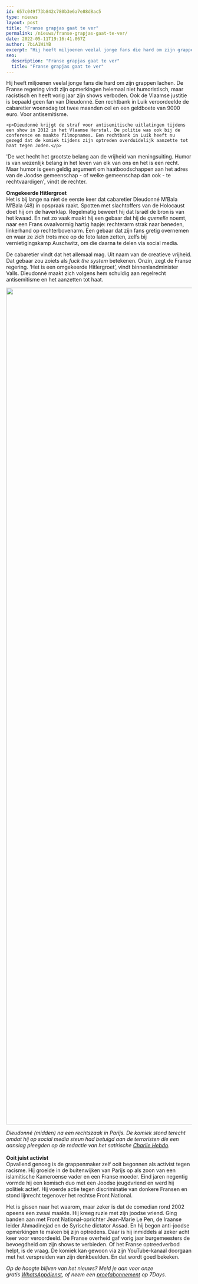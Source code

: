 ```yaml
---
id: 657c049f73b842c780b3e6a7e88d8ac5
type: nieuws
layout: post
title: "Franse grapjas gaat te ver"
permalink: /nieuws/franse-grapjas-gaat-te-ver/
date: 2022-05-11T19:16:41.067Z
author: 7biA1WiYB
excerpt: "Hij heeft miljoenen veelal jonge fans die hard om zijn grappen lachen. De Franse regering vindt zijn opmerkingen helemaal niet humoristisch, maar racistisch en heeft vorig jaar zijn shows verboden. Ook de Vlaamse justitie is bepaald geen fan van Dieudonné. Een rechtbank in Luik veroordeelde de cabaretier woensdag tot twee maanden cel en een geldboete van 9000 euro. Voor antisemitisme.   "
seo:
  description: "Franse grapjas gaat te ver"
  title: "Franse grapjas gaat te ver"
---
```

Hij heeft miljoenen veelal jonge fans die hard om zijn grappen lachen. De Franse regering vindt zijn opmerkingen helemaal niet humoristisch, maar racistisch en heeft vorig jaar zijn shows verboden. Ook de Vlaamse justitie is bepaald geen fan van Dieudonné. Een rechtbank in Luik veroordeelde de cabaretier woensdag tot twee maanden cel en een geldboete van 9000 euro. Voor antisemitisme.   

    <p>Dieudonné krijgt de straf voor antisemitische uitlatingen tijdens een show in 2012 in het Vlaamse Herstal. De politie was ook bij de conference en maakte filmopnames. Een rechtbank in Luik heeft nu gezegd dat de komiek tijdens zijn optreden overduidelijk aanzette tot haat tegen Joden.</p>
<p>'De wet hecht het grootste belang aan de vrijheid van meningsuiting. Humor is van wezenlijk belang in het leven van elk van ons en het is een recht. Maar humor is geen geldig argument om haatboodschappen aan het adres van de Joodse gemeenschap - of welke gemeenschap dan ook - te rechtvaardigen', vindt de rechter. </p>
<p><strong>Omgekeerde Hitlergroet</strong><br>Het is bij lange na niet de eerste keer dat cabaretier Dieudonné M’Bala M’Bala (48) in opspraak raakt. Spotten met slachtoffers van de Holocaust doet hij om de haverklap. Regelmatig beweert hij dat Israël de bron is van het kwaad. En net zo vaak maakt hij een gebaar dat hij de <em>quenelle</em> noemt, naar een Frans ovaalvormig hartig hapje: rechterarm strak naar beneden, linkerhand op rechterbovenarm. Een gebaar dat zijn fans gretig overnemen en waar ze zich trots mee op de foto laten zetten, zelfs bij vernietigingskamp Auschwitz, om die daarna te delen via social media.</p>
<p>De cabaretier vindt dat het allemaal mag. Uit naam van de creatieve vrijheid. Dat gebaar zou zoiets als <em>fuck the system</em> betekenen. Onzin, zegt de Franse regering. ‘Het is een omgekeerde Hitlergroet’, vindt binnenlandminister Valls. Dieudonné maakt zich volgens hem schuldig aan regelrecht antisemitisme en het aanzetten tot haat.</p>
<p><div class="media media-element-container media-default"><div id="file-13349" class="file file-image file-image-jpeg">

        
  
  <div class="content">
    <img title="Foto EPA" height="2273" width="4096" class="media-element file-default" src="https://original.sevendays.nl/sites/default/files/ANP-31053071.jpg" alt="">  </div>

  
</div>
</div>
<p><em>Dieudonné (midden) na een rechtszaak in Parijs. De komiek stond terecht omdat hij op social media steun had betuigd aan de terroristen die een aanslag pleegden op de redactie van het satirische <a href="https://original.sevendays.nl/nieuws/charlie-hebdo-hoe-zat-dat-ook-alweer">Charlie Hebdo</a>.  </em><br><br><strong>Ooit juist activist</strong><br>Opvallend genoeg is de grappenmaker zelf ooit begonnen als activist tegen racisme. Hij groeide in de buitenwijken van Parijs op als zoon van een islamitische Kameroense vader en een Franse moeder. Eind jaren negentig vormde hij een komisch duo met een Joodse jeugdvriend en werd hij politiek actief. Hij voerde actie tegen discriminatie van donkere Fransen en stond lijnrecht tegenover het rechtse Front National.</p>
<p>Het is gissen naar het waarom, maar zeker is dat de comedian rond 2002 opeens een zwaai maakte. Hij kreeg ruzie met zijn joodse vriend. Ging banden aan met Front National-oprichter Jean-Marie Le Pen, de Iraanse leider Ahmadinejad en de Syrische dictator Assad. En hij begon anti-joodse opmerkingen te maken bij zijn optredens. Daar is hij inmiddels al zeker acht keer voor veroordeeld. De Franse overheid gaf vorig jaar burgemeesters de bevoegdheid om zijn shows te verbieden. Of het Franse optreedverbod helpt, is de vraag. De komiek kan gewoon via zijn YouTube-kanaal doorgaan met het verspreiden van zijn denkbeelden. En dat wordt goed bekeken.</p>
<p><em>Op de hoogte blijven van het nieuws? Meld je aan voor onze gratis <a href="https://original.sevendays.nl/whatsapp" target="_blank">WhatsAppdienst</a>, of neem een <a href="https://abonneren.sevendays.nl/abonneren/abonnementen">proefabonnement</a> op 7Days.</em></p>  
